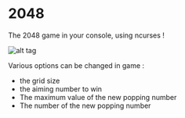 # 2048
The 2048 game in your console, using ncurses !

![alt tag](https://cloud.githubusercontent.com/assets/18555389/15364480/07234aa0-1d1d-11e6-825d-1279876e652c.png)

Various options can be changed in game :
- the grid size
- the aiming number to win
- The maximum value of the new popping number
- The number of the new popping number
